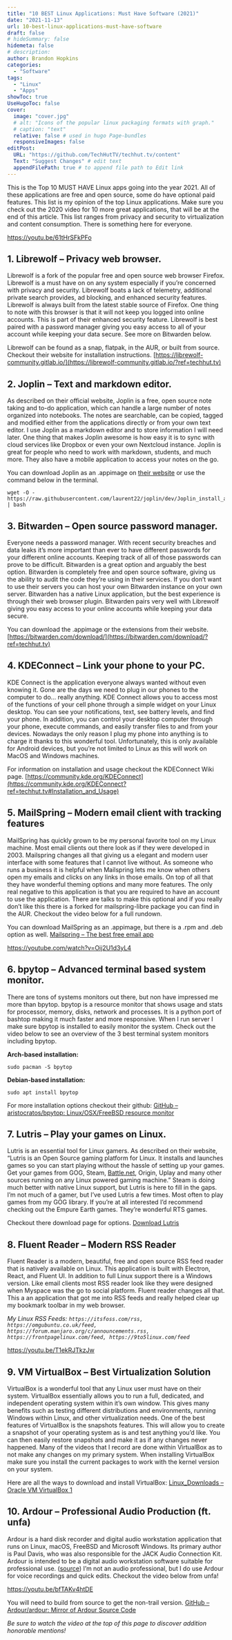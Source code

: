 ```yaml
---
title: "10 BEST Linux Applications: Must Have Software (2021)"
date: "2021-11-13"
url: 10-best-linux-applications-must-have-software
draft: false
# hideSummary: false
hidemeta: false
# description:
author: Brandon Hopkins
categories:
  - "Software"
tags:
  - "Linux"
  - "Apps"
showToc: true
UseHugoToc: false
cover:
  image: "cover.jpg"
  # alt: "Icons of the popular linux packaging formats with graph."
  # caption: "text"
  relative: false # used in hugo Page-bundles
  responsiveImages: false
editPost:
  URL: "https://github.com/TechHutTV/techhut.tv/content"
  Text: "Suggest Changes" # edit text
  appendFilePath: true # to append file path to Edit link
---
```


This is the Top 10 MUST HAVE Linux apps going into the year 2021. All of these applications are free and open source, some do have optional paid features. This list is my opinion of the top Linux applications. Make sure you check out the 2020 video for 10 more great applications, that will be at the end of this article. This list ranges from privacy and security to virtualization and content consumption. There is something here for everyone.

https://youtu.be/61tHrSFkPFo

## 1\. Librewolf – Privacy web browser.

Librewolf is a fork of the popular free and open source web browser Firefox. Librewolf is a must have on on any system especially if you’re concerned with privacy and security. Librewolf boats a lack of telemetry, additional private search provides, ad blocking, and enhanced security features. Librewolf is always built from the latest stable source of Firefox. One thing to note with this browser is that it will not keep you logged into online accounts. This is part of their enhanced security feature. Librewolf is best paired with a password manager giving you easy access to all of your account while keeping your data secure. See more on Bitwarden below.

Librewolf can be found as a snap, flatpak, in the AUR, or built from source. Checkout their website for installation instructions. [https://librewolf-community.gitlab.io/](https://librewolf-community.gitlab.io/?ref=techhut.tv)

## 2\. Joplin – Text and markdown editor.

As described on their official website, Joplin is a free, open source note taking and to-do application, which can handle a large number of notes organized into notebooks. The notes are searchable, can be copied, tagged and modified either from the applications directly or from your own text editor. I use Joplin as a markdown editor and to store information I will need later. One thing that makes Joplin awesome is how easy it is to sync with cloud services like Dropbox or even your own Nextcloud instance. Joplin is great for people who need to work with markdown, students, and much more. They also have a mobile application to access your notes on the go.

You can download Joplin as an .appimage on [their website](https://joplinapp.org/?ref=techhut.tv) or use the command below in the terminal.

```
wget -O - https://raw.githubusercontent.com/laurent22/joplin/dev/Joplin_install_and_update.sh | bash
```

## 3\. Bitwarden – Open source password manager.

Everyone needs a password manager. With recent security breaches and data leaks it’s more important than ever to have different passwords for your different online accounts. Keeping track of all of those passwords can prove to be difficult. Bitwarden is a great option and arguably the best option. Bitwarden is completely free and open source software, giving us the ability to audit the code they’re using in their services. If you don’t want to use their servers you can host your own Bitwarden instance on your own server. Bitwarden has a native Linux application, but the best experience is through their web browser plugin. Bitwarden pairs very well with Librewolf giving you easy access to your online accounts while keeping your data secure.

You can download the .appimage or the extensions from their website. [https://bitwarden.com/download/](https://bitwarden.com/download/?ref=techhut.tv)

## 4\. KDEConnect – Link your phone to your PC.

KDE Connect is the application everyone always wanted without even knowing it. Gone are the days we need to plug in our phones to the computer to do… really anything. KDE Connect allows you to access most of the functions of your cell phone through a simple widget on your Linux desktop. You can see your notifications, text, see battery levels, and find your phone. In addition, you can control your desktop computer through your phone, execute commands, and easily transfer files to and from your devices. Nowadays the only reason I plug my phone into anything is to charge it thanks to this wonderful tool. Unfortunately, this is only available for Android devices, but you’re not limited to Linux as this will work on MacOS and Windows machines.

For information on installation and usage checkout the KDEConnect Wiki page. [https://community.kde.org/KDEConnect](https://community.kde.org/KDEConnect?ref=techhut.tv#Installation_and_Usage)

## 5\. MailSpring – Modern email client with tracking features

MailSpring has quickly grown to be my personal favorite tool on my Linux machine. Most email clients out there look as if they were developed in 2003. Mailspring changes all that giving us a elegant and modern user interface with some features that I cannot live without. As someone who runs a business it is helpful when Mailspring lets me know when others open my emails and clicks on any links in those emails. On top of all that they have wonderful theming options and many more features. The only real negative to this application is that you are required to have an account to use the application. There are talks to make this optional and if you really don’t like this there is a forked for mailspring-libre package you can find in the AUR. Checkout the video below for a full rundown.

You can download MailSpring as an .appimage, but there is a .rpm and .deb option as well. [Mailspring – The best free email app](https://getmailspring.com/download?ref=techhut.tv)

https://youtube.com/watch?v=Oij2U1d3yL4

## 6\. bpytop – Advanced terminal based system monitor.

There are tons of systems monitors out there, but non have impressed me more than bpytop. bpytop is a resource monitor that shows usage and stats for processor, memory, disks, network and processes. It is a python port of bashtop making it much faster and more responsive. When I run server I make sure bpytop is installed to easily monitor the system. Check out the video below to see an overview of the 3 best terminal system monitors including bpytop.

**Arch-based installation:**

```
sudo pacman -S bpytop
```

**Debian-based installation:**

```
sudo apt install bpytop
```

For more installation options checkout their github: [GitHub – aristocratos/bpytop: Linux/OSX/FreeBSD resource monitor](https://github.com/aristocratos/bpytop?ref=techhut.tv)

## 7\. Lutris – Play your games on Linux.

Lutris is an essential tool for Linux gamers. As described on their website, “Lutris is an Open Source gaming platform for Linux. It installs and launches games so you can start playing without the hassle of setting up your games. Get your games from GOG, Steam, [Battle.net](http://battle.net/?ref=techhut.tv), Origin, Uplay and many other sources running on any Linux powered gaming machine.” Steam is doing much better with native Linux support, but Lutris is here to fill in the gaps. I’m not much of a gamer, but I’ve used Lutris a few times. Most often to play games from my GOG library. If you’re at all interested I’d recommend checking out the Empure Earth games. They’re wonderful RTS games.

Checkout there download page for options. [Download Lutris](https://lutris.net/downloads/?ref=techhut.tv)

## 8\. Fluent Reader – Modern RSS Reader

Fluent Reader is a modern, beautiful, free and open source RSS feed reader that is natively available on Linux. This application is built with Electron, React, and Fluent UI. In addition to full Linux support there is a Windows version. Like email clients most RSS reader look like they were designed when Myspace was the go to social platform. Fluent reader changes all that. This a an application that got me into RSS feeds and really helped clear up my bookmark toolbar in my web browser.

_My Linux RSS Feeds:_
_`https://itsfoss.com/rss, https://omgubuntu.co.uk/feed, https://forum.manjaro.org/c/announcements.rss, https://frontpagelinux.com/feed, https://9to5linux.com/feed`_

https://youtu.be/T1ekRJTkzJw

## 9\. VM VirtualBox – Best Virtualization Solution

VirtualBox is a wonderful tool that any Linux user must have on their system. VirtualBox essentially allows you to run a full, dedicated, and independent operating system within it’s own window. This gives many benefits such as testing different distributions and environments, running Windows within Linux, and other virtualization needs. One of the best features of VirtualBox is the snapshots features. This will allow you to create a snapshot of your operating system as is and test anything you’d like. You can then easily restore snapshots and make it as if any changes never happened. Many of the videos that I record are done within VirtualBox as to not make any changes on my primary system. When installing VirtualBox make sure you install the current packages to work with the kernel version on your system.

Here are all the ways to download and install VirtualBox: [Linux\_Downloads – Oracle VM VirtualBox 1](https://www.virtualbox.org/wiki/Linux_Downloads?ref=techhut.tv)

## 10\. Ardour – Professional Audio Production (ft. unfa)

Ardour is a hard disk recorder and digital audio workstation application that runs on Linux, macOS, FreeBSD and Microsoft Windows. Its primary author is Paul Davis, who was also responsible for the JACK Audio Connection Kit. Ardour is intended to be a digital audio workstation software suitable for professional use. ([source](https://en.wikipedia.org/wiki/Ardour_\(software\)?ref=techhut.tv)) I’m not an audio professional, but I do use Ardour for voice recordings and quick edits. Checkout the video below from unfa!

https://youtu.be/bfTAKv4htDE

You will need to build from source to get the non-trail version. [GitHub – Ardour/ardour: Mirror of Ardour Source Code](https://github.com/Ardour/ardour?ref=techhut.tv)

_Be sure to watch the video at the top of this page to discover addition honorable mentions!_

